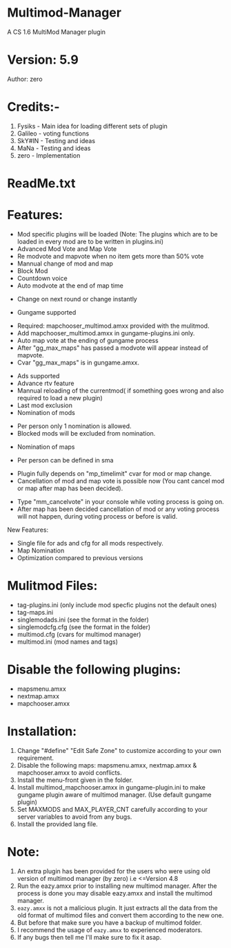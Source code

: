 # Multimod-Manager
A CS 1.6 MultiMod Manager plugin

# Version: 5.9
Author: zero

# Credits:-
1. Fysiks  - Main idea for loading different sets of plugin
2. Galileo  - voting functions
3. SkY#IN - Testing and ideas
4. MaNa  - Testing and ideas
5. zero  - Implementation

# ReadMe.txt
# Features:
  - Mod specific plugins will be loaded (Note: The plugins which are to be loaded in every mod are to be written in plugins.ini)
  - Advanced Mod Vote and Map Vote
  - Re modvote and mapvote when no item gets more than 50% vote
  - Mannual change of mod and map
  - Block Mod
  - Countdown voice
  - Auto modvote at the end of map time
   * Change on next round or change instantly
  - Gungame supported
   * Required: mapchooser_multimod.amxx provided with the mulitmod.
   * Add mapchooser_multimod.amxx in gungame-plugins.ini only.
   * Auto map vote at the ending of gungame process
   * After "gg_max_maps" has passed a modvote will appear instead of mapvote.
   * Cvar "gg_max_maps" is in gungame.amxx.
  - Ads supported
  - Advance rtv feature
  - Mannual reloading of the currentmod( if something goes wrong and also required to load a new plugin)
  - Last mod exclusion
  - Nomination of mods
   * Per person only 1 nomination is allowed.
   * Blocked mods will be excluded from nomination.
  - Nomination of maps
   * Per person can be defined in sma
  - Plugin fully depends on "mp_timelimit" cvar for mod or map change.
  - Cancellation of mod and map vote is possible now (You cant cancel mod or map after map has been decided).
   * Type "mm_cancelvote" in your console while voting process is going on.
   * After map has been decided cancellation of mod or any voting process will not happen, during voting process or before is valid.

New Features:
  - Single file for ads and cfg for all mods respectively.
  - Map Nomination
  - Optimization compared to previous versions

# Mulitmod Files:
  - tag-plugins.ini (only include mod specfic plugins not the default ones)
  - tag-maps.ini
  - singlemodads.ini (see the format in the folder)
  - singlemodcfg.cfg (see the format in the folder)
  - multimod.cfg (cvars for multimod manager)
  - multimod.ini  (mod names and tags)
  
# Disable the following plugins:
  * mapsmenu.amxx
  * nextmap.amxx
  * mapchooser.amxx
  
# Installation:

1. Change "#define" "Edit Safe Zone" to customize according to your own requirement.
2. Disable the following maps: mapsmenu.amxx, nextmap.amxx & mapchooser.amxx to avoid conflicts.
3. Install the menu-front given in the folder.
4. Install multimod_mapchooser.amxx in gungame-plugin.ini to make gungame plugin aware of multimod manager. (Use default gungame plugin)
5. Set MAXMODS and MAX_PLAYER_CNT carefully according to your server variables to avoid from any bugs.
6. Install the provided lang file.

# Note:
1. An extra plugin has been provided for the users who were using old version of multimod manager (by zero) i.e <=Version 4.8
2. Run the eazy.amxx prior to installing new multimod manager. After the process is done you may disable eazy.amxx and install the multimod manager.
3. `eazy.amxx` is not a malicious plugin. It just extracts all the data from the old format of multimod files and convert them according to the new one.
4. But before that make sure you have a backup of multimod folder.
5. I recommend the usage of `eazy.amxx` to experienced moderators.
6. If any bugs then tell me I'll make sure to fix it asap.
